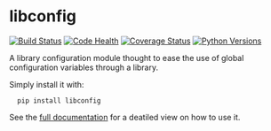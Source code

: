 # libconfig

[![Build Status](https://travis-ci.org/jaumebonet/libconfig.svg?branch=master)](https://travis-ci.org/jaumebonet/libconfig) [![Code Health](https://landscape.io/github/jaumebonet/libconfig/master/landscape.svg?style=flat)](https://landscape.io/github/jaumebonet/libconfig/master) [![Coverage Status](https://coveralls.io/repos/github/jaumebonet/libconfig/badge.svg?branch=master)](https://coveralls.io/github/jaumebonet/libconfig?branch=master) [![Python Versions](https://img.shields.io/pypi/pyversions/libconfig.svg)](https://pypi.org/project/libconfig/)

A library configuration module thought to ease the use of global configuration variables through a library.

Simply install it with:

```
  pip install libconfig
```

See the [full documentation](http://jaumebonet.cat/libconfig) for a deatiled view on how to use it.

